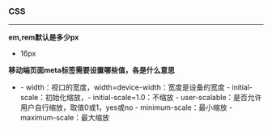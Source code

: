 ### CSS
---
    
       
**em,rem默认是多少px**
- 16px
    
    
**移动端页面meta标签需要设置哪些值，各是什么意思**
- <meta name="viewport" content="width=device-width, initial-scale=1.0, maximum-scale=1.0, user-scalable=no">
  - width：视口的宽度，width=device-width：宽度是设备的宽度
  - initial-scale：初始化缩放，- initial-scale=1.0：不缩放
  - user-scalable：是否允许用户自行缩放，取值0或1，yes或no
  - minimum-scale：最小缩放
  - maximum-scale：最大缩放
    
        
        
